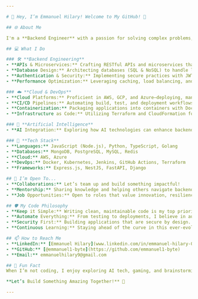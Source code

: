```yaml
---

# 👋 Hey, I’m Emmanuel Hilary! Welcome to My GitHub! 🚀

## 🌐 About Me

I'm a **Backend Engineer** with a passion for solving complex problems, optimizing systems, and bringing ideas to life through code. Alongside my expertise in backend engineering, I’ve fully embraced the world of **Cloud** and **DevOps**, seamlessly integrating them into my workflow. From designing robust backend systems to ensuring they run flawlessly in production, I’m all about building resilient, scalable, and efficient software solutions.

## 💻 What I Do

### 🛠️ **Backend Engineering**
- **APIs & Microservices:** Crafting RESTful APIs and microservices that are powerful, efficient, and maintainable.
- **Database Design:** Architecting databases (SQL & NoSQL) to handle large-scale data with precision.
- **Authentication & Security:** Implementing secure practices with JWT, OAuth2, and robust authorization protocols.
- **Performance Optimization:** Leveraging caching, load balancing, and profiling to achieve lightning-fast applications.

### ☁️ **Cloud & DevOps**
- **Cloud Platforms:** Proficient in AWS, GCP, and Azure—deploying, managing, and scaling applications with ease.
- **CI/CD Pipelines:** Automating build, test, and deployment workflows using Jenkins, GitHub Actions, and CircleCI.
- **Containerization:** Packaging applications into containers with Docker and orchestrating them using Kubernetes.
- **Infrastructure as Code:** Utilizing Terraform and CloudFormation for repeatable infrastructure provisioning.

### 🤖 **Artificial Intelligence**
- **AI Integration:** Exploring how AI technologies can enhance backend systems, enabling smarter and more adaptive applications.

### 🧰 **Tech Stack**
- **Languages:** JavaScript (Node.js), Python, TypeScript, Golang
- **Databases:** MongoDB, PostgreSQL, MySQL, Redis
- **Cloud:** AWS, Azure
- **DevOps:** Docker, Kubernetes, Jenkins, GitHub Actions, Terraform
- **Frameworks:** Express.js, NestJS, FastAPI, Django

## 🌱 I’m Open To...
- **Collaborations:** Let’s team up and build something impactful!
- **Mentorship:** Sharing knowledge and helping others navigate backend engineering and Cloud/DevOps.
- **Job Opportunities:** Open to roles that value innovation, resilience, and technical expertise.

## 🛡️ My Code Philosophy
- **Keep it Simple:** Writing clean, maintainable code is my top priority.
- **Automate Everything:** From testing to deployments, I believe in automating repetitive tasks.
- **Security First:** Building applications that are secure by design.
- **Continuous Learning:** Staying ahead of the curve in this ever-evolving tech landscape.

## 📫 How to Reach Me
- **LinkedIn:** [Emmanuel Hilary](www.linkedin.com/in/emmanuel-hilary-080044240)
- **GitHub:** [@emmanuel1-byte](https://github.com/emmanuel1-byte)
- **Email:** emmanuelhilary9@gmail.com

## 🎉 Fun Fact
When I’m not coding, I enjoy exploring AI tech, gaming, and brainstorming app ideas. Late-night coding sessions with coffee are my creative zone—some of the best ideas happen after midnight!

**Let’s Build Something Amazing Together!** 🚀

---
```

